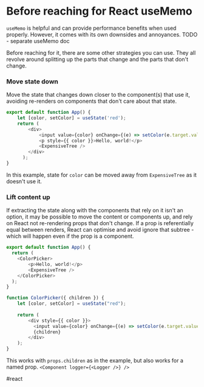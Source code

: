 # Before reaching for React useMemo

`useMemo` is helpful and can provide performance benefits when used properly. However, it comes with its own downsides and annoyances. TODO - separate useMemo doc

Before reaching for it, there are some other strategies you can use. They all revolve around splitting up the parts that change and the parts that don't change.

###  Move state down

Move the state that changes down closer to the component(s) that use it, avoiding re-renders on components that don't care about that state.

```js
export default function App() {
    let [color, setColor] = useState('red');
    return (
        <div>
            <input value={color} onChange={(e) => setColor(e.target.value)} />
            <p style={{ color }}>Hello, world!</p>
            <ExpensiveTree />
        </div>
      );
}
```

In this example, state for `color` can be moved away from `ExpensiveTree` as it doesn't use it.

### Lift content up

If extracting the state along with the components that rely on it isn't an option, it may be possible to move the content or components up, and rely on React not re-rendering props that don't change. If a prop is referentially equal between renders, React can optimise and avoid ignore that subtree - which will happen even if the prop is a component.

```js
export default function App() {
  return (
    <ColorPicker>
        <p>Hello, world!</p>
        <ExpensiveTree />
    </ColorPicker>
  );
}

function ColorPicker({ children }) {
    let [color, setColor] = useState("red");
    
    return (
        <div style={{ color }}>
          <input value={color} onChange={(e) => setColor(e.target.value)} />
          {children}
        </div>
    );
}
```

This works with `props.children` as in the example, but also works for a named prop. `<Component logger={<Logger />} />`

#react